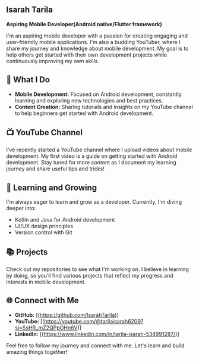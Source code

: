 ## Isarah Tarila

**Aspiring Mobile Developer(Android native/Flutter framework)**

I'm an aspiring mobile developer with a passion for creating engaging and user-friendly mobile applications. I'm also a budding YouTuber, where I share my journey and knowledge about mobile development. My goal is to help others get started with their own development projects while continuously improving my own skills.

 ## 🚀 What I Do
- **Mobile Development:** Focused on Android development, constantly learning and exploring new technologies and best practices.
- **Content Creation:** Sharing tutorials and insights on my YouTube channel to help beginners get started with Android development.

## 📺 YouTube Channel
I've recently started a YouTube channel where I upload videos about mobile development. My first video is a guide on getting started with Android development. Stay tuned for more content as I document my learning journey and share useful tips and tricks!

## 🌱 Learning and Growing
I'm always eager to learn and grow as a developer. Currently, I'm diving deeper into:
- Kotlin and Java for Android development
- UI/UX design principles
- Version control with Git

## 📚 Projects
Check out my repositories to see what I'm working on. I believe in learning by doing, so you’ll find various projects that reflect my progress and interests in mobile development.

## 🌐 Connect with Me
- **GitHub:** [(https://github.com/IsarahTarila)]
- **YouTube:** [(https://youtube.com/@tarilaisarah6209?si=SsHR_mZ2QPpOHn6V)] 
- **LinkedIn:** [(https://www.linkedin.com/in/tarila-isarah-534991287/)]

Feel free to follow my journey and connect with me. Let's learn and build amazing things together!

